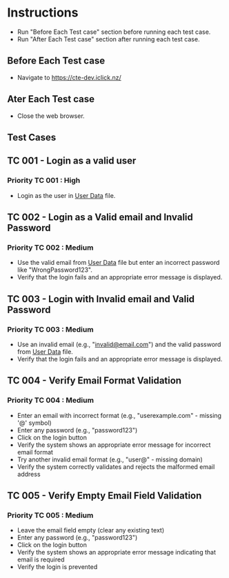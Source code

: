 # Instructions

- Run "Before Each Test case" section before running each test case.
- Run "After Each Test case" section after running each test case.

## Before Each Test case

- Navigate to <https://cte-dev.iclick.nz/>

## Ater Each Test case

- Close the web browser.

## Test Cases

## TC 001 - Login as a valid user

### Priority TC 001 : High

- Login as the user in [User Data](..\TestData\UserData.md) file.

## TC 002 - Login as a Valid email and Invalid Password

### Priority TC 002 : Medium

- Use the valid email from [User Data](..\TestData\UserData.md) file but enter an incorrect password like "WrongPassword123".
- Verify that the login fails and an appropriate error message is displayed.

## TC 003 - Login with Invalid email and Valid Password

### Priority TC 003 : Medium

- Use an invalid email (e.g., "<invalid@email.com>") and the valid password from [User Data](..\TestData\UserData.md) file.
- Verify that the login fails and an appropriate error message is displayed.

## TC 004 - Verify Email Format Validation

### Priority TC 004 : Medium

- Enter an email with incorrect format (e.g., "userexample.com" - missing '@' symbol)
- Enter any password (e.g., "password123")
- Click on the login button
- Verify the system shows an appropriate error message for incorrect email format
- Try another invalid email format (e.g., "user@" - missing domain)
- Verify the system correctly validates and rejects the malformed email address

## TC 005 - Verify Empty Email Field Validation

### Priority TC 005 : Medium

- Leave the email field empty (clear any existing text)
- Enter any password (e.g., "password123")
- Click on the login button
- Verify the system shows an appropriate error message indicating that email is required
- Verify the login is prevented
